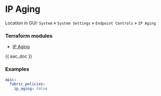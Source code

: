 # IP Aging

Location in GUI:
`System` » `System Settings` » `Endpoint Controls` » `IP Aging`

### Terraform modules

* [IP Aging](https://registry.terraform.io/modules/netascode/ip-aging/aci/latest)

{{ aac_doc }}

### Examples

```yaml
apic:
  fabric_policies:
    ip_aging: false
```
